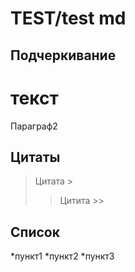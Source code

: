 # TEST/test md
## Подчеркивание
текст
======
Параграф2
## Цитаты

>Цитата >
>> Цитита >>
## Список
*пункт1
*пункт2
*пункт3

